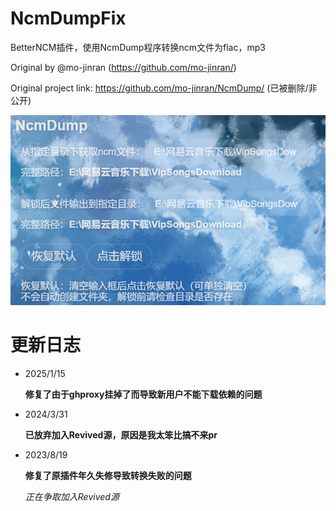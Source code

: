 # NcmDumpFix

BetterNCM插件，使用NcmDump程序转换ncm文件为flac，mp3

Original by @mo-jinran (https://github.com/mo-jinran/)

Original project link: https://github.com/mo-jinran/NcmDump/
(已被删除/非公开)

![preview](preview.png)

# 更新日志

- 2025/1/15

  **修复了由于ghproxy挂掉了而导致新用户不能下载依赖的问题**

- 2024/3/31

  **已放弃加入Revived源，原因是我太笨比搞不来pr**

- 2023/8/19

  **修复了原插件年久失修导致转换失败的问题**

  *正在争取加入Revived源*
